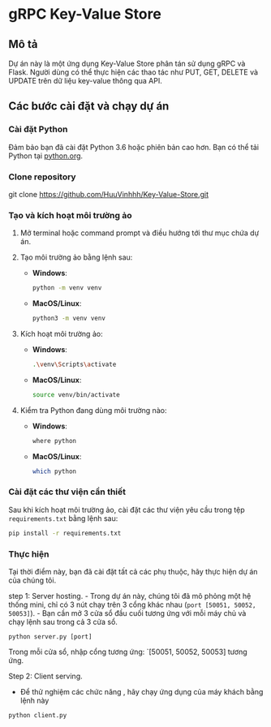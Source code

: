 # gRPC Key-Value Store

## Mô tả
Dự án này là một ứng dụng Key-Value Store phân tán sử dụng gRPC và Flask. Người dùng có thể thực hiện các thao tác như PUT, GET, DELETE và UPDATE trên dữ liệu key-value thông qua API.

## Các bước cài đặt và chạy dự án

###  Cài đặt Python

Đảm bảo bạn đã cài đặt Python 3.6 hoặc phiên bản cao hơn. Bạn có thể tải Python tại [python.org](https://www.python.org/downloads/).

###  Clone repository
git clone https://github.com/HuuVinhhh/Key-Value-Store.git

###  Tạo và kích hoạt môi trường ảo

1. Mở terminal hoặc command prompt và điều hướng tới thư mục chứa dự án.
2. Tạo môi trường ảo bằng lệnh sau:

   - **Windows**:
     ```bash
     python -m venv venv
     ```
   - **MacOS/Linux**:
     ```bash
     python3 -m venv venv
     ```

3. Kích hoạt môi trường ảo:

   - **Windows**:
     ```bash
     .\venv\Scripts\activate
     ```
   - **MacOS/Linux**:
     ```bash
     source venv/bin/activate
     ```
4. Kiểm tra Python đang dùng môi trường nào:
   - **Windows**:
     ```bash
     where python 
     ```
   - **MacOS/Linux**:
     ```bash
     which python
     ```

### Cài đặt các thư viện cần thiết
Sau khi kích hoạt môi trường ảo, cài đặt các thư viện yêu cầu trong tệp `requirements.txt` bằng lệnh sau:

```bash
pip install -r requirements.txt
```

### Thực hiện
Tại thời điểm này, bạn đã cài đặt tất cả các phụ thuộc, hãy thực hiện dự án của chúng tôi.

step 1: Server hosting.
    - Trong dự án này, chúng tôi đã mô phỏng một hệ thống mini, chỉ có 3 nút chạy trên 3 cổng khác nhau (`port [50051, 50052, 50053]`).
    - Bạn cần mở 3 cửa sổ đầu cuối tương ứng với mỗi máy chủ và chạy lệnh sau trong cả 3 cửa sổ.

```shell
python server.py [port]
```
Trong mỗi cửa sổ, nhập cổng tương ứng: `[50051, 50052, 50053] tương ứng.

Step 2: Client serving.

- Để thử nghiệm các chức năng , hãy chạy ứng dụng của máy khách bằng lệnh này

```shell
python client.py
```





